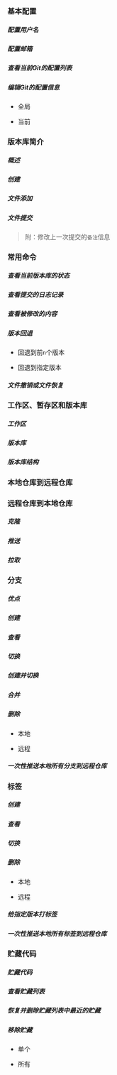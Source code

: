 ### 基本配置

##### 配置用户名

##### 配置邮箱

##### 查看当前Git的配置列表

##### 编辑Git的配置信息

* 全局

* 当前

### 版本库简介

##### 概述

##### 创建


##### 文件添加

##### 文件提交

> 附：修改上一次提交的`备注`信息

### 常用命令

##### 查看当前版本库的状态

##### 查看提交的日志记录

##### 查看被修改的内容

##### 版本回退

* 回退到前`n`个版本

* 回退到指定版本

##### 文件撤销或文件恢复

### 工作区、暂存区和版本库

##### 工作区

##### 版本库

##### 版本库结构

### 本地仓库到远程仓库

### 远程仓库到本地仓库

##### 克隆

##### 推送

##### 拉取

### 分支

##### 优点

##### 创建

##### 查看

##### 切换

##### 创建并切换

##### 合并

##### 删除

* 本地

* 远程

##### 一次性推送本地所有分支到远程仓库

### 标签

##### 创建

##### 查看

##### 切换

##### 删除

* 本地

* 远程

##### 给指定版本打标签

##### 一次性推送本地所有标签到远程仓库

### 贮藏代码

##### 贮藏代码

##### 查看贮藏列表

##### 恢复并删除贮藏列表中最近的贮藏

##### 移除贮藏

* 单个

* 所有